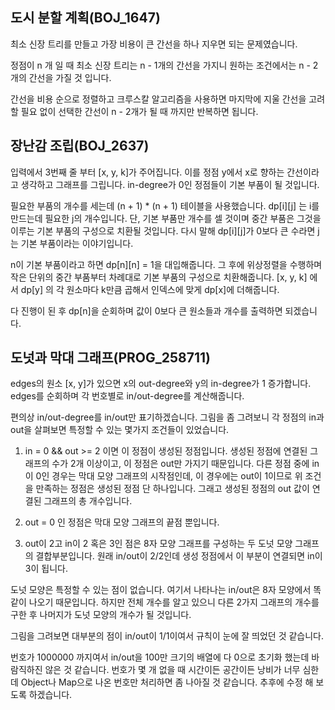 ## 도시 분할 계획(BOJ_1647)
최소 신장 트리를 만들고 가장 비용이 큰 간선을 하나 지우면 되는 문제였습니다.

정점이 n 개 일 때 최소 신장 트리는 n - 1개의 간선을 가지니 원하는 조건에서는 n - 2개의 간선을 가질 것 입니다.

간선을 비용 순으로 정렬하고 크루스칼 알고리즘을 사용하면 마지막에 지울 간선을 고려할 필요 없이 선택한 간선이 n - 2개가 될 때 까지만 반복하면 됩니다.

## 장난감 조립(BOJ_2637)
입력에서 3번째 줄 부터 [x, y, k]가 주어집니다. 이를 정점 y에서 x로 향하는 간선이라고 생각하고 그래프를 그립니다. in-degree가 0인 정점들이 기본 부품이 될 것입니다.

필요한 부품의 개수를 세는데 (n + 1) * (n + 1) 테이블을 사용했습니다. dp[i][j] 는 i를 만드는데 필요한 j의 개수입니다. 단, 기본 부품만 개수를 셀 것이며 중간 부품은 그것을 이루는 기본 부품의 구성으로 치환될 것입니다. 다시 말해 dp[i][j]가 0보다 큰 수라면 j는 기본 부품이라는 이야기입니다.

n이 기본 부품이라고 하면 dp[n][n] = 1을 대입해줍니다. 그 후에 위상정렬을 수행하며 작은 단위의 중간 부품부터 차례대로 기본 부품의 구성으로 치환해줍니다. [x, y, k] 에서 dp[y] 의 각 원소마다 k만큼 곱해서 인덱스에 맞게 dp[x]에 더해줍니다.

다 진행이 된 후 dp[n]을 순회하며 값이 0보다 큰 원소들과 개수를 출력하면 되겠습니다.

## 도넛과 막대 그래프(PROG_258711)
edges의 원소 [x, y]가 있으면 x의 out-degree와 y의 in-degree가 1 증가합니다. edges를 순회하며 각 번호별로 in/out-degree를 계산해줍니다.

편의상 in/out-degree를 in/out만 표기하겠습니다. 그림을 좀 그려보니 각 정점의 in과 out을 살펴보면 특정할 수 있는 몇가지 조건들이 있었습니다.

1. in = 0 && out >= 2 이면 이 정점이 생성된 정점입니다. 생성된 정점에 연결된 그래프의 수가 2개 이상이고, 이 정점은 out만 가지기 때문입니다. 다른 정점 중에 in이 0인 경우는 막대 모양 그래프의 시작점인데, 이 경우에는 out이 1이므로 위 조건을 만족하는 정점은 생성된 정점 단 하나입니다. 그래고 생성된 정점의 out 값이 연결된 그래프의 총 개수입니다.

2. out = 0 인 정점은 막대 모양 그래프의 끝점 뿐입니다.

3. out이 2고 in이 2 혹은 3인 점은 8자 모양 그래프를 구성하는 두 도넛 모양 그래프의 결합부분입니다. 원래 in/out이 2/2인데 생성 정점에서 이 부분이 연결되면 in이 3이 됩니다.

도넛 모양은 특정할 수 있는 점이 없습니다. 여기서 나타나는 in/out은 8자 모양에서 똑같이 나오기 때문입니다. 하지만 전체 개수를 알고 있으니 다른 2가지 그래프의 개수를 구한 후 나머지가 도넛 모양의 개수가 될 것입니다.

그림을 그려보면 대부분의 점이 in/out이 1/1이여서 규칙이 눈에 잘 띄었던 것 같습니다.

번호가 1000000 까지여서 in/out을 100만 크기의 배열에 다 0으로 초기화 했는데 바람직하진 않은 것 같습니다. 번호가 몇 개 없을 때 시간이든 공간이든 낭비가 너무 심한데 Object나 Map으로 나온 번호만 처리하면 좀 나아질 것 같습니다. 추후에 수정 해 보도록 하겠습니다.